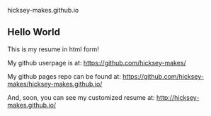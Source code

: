 hicksey-makes.github.io


## Hello World

This is my resume in html form!

My github userpage is at:
https://github.com/hicksey-makes/

My github pages repo can be found at:
https://github.com/hicksey-makes/hicksey-makes.github.io/

And, soon, you can see my customized resume at:
http://hicksey-makes.github.io/

